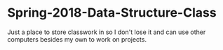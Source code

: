 # Spring-2018-Data-Structure-Class
Just a place to store classwork in so I don't lose it and can use other computers besides my own to work on projects.
